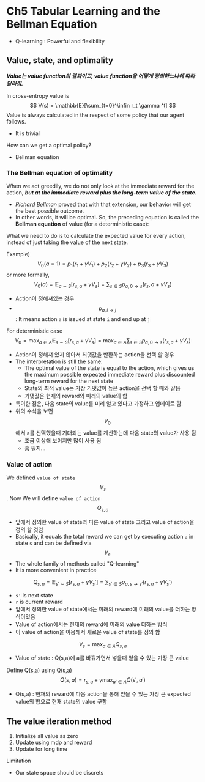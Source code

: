 # Ch5 Tabular Learning and the Bellman Equation

- Q-learning : Powerful and flexibility

## Value, state, and optimality

***Value는 value function의 결과이고, value function을 어떻게 정의하느냐에 따라 달라짐.***

In cross-entropy value is
$$
V(s) = \mathbb{E}[\sum_{t=0}^\infin r_t \gamma ^t]
$$
Value is always calculated in the respect of some policy that our agent follows.

- It is trivial

How can we get a optimal policy?

- Bellman equation

### The Bellman equation of optimality

When we act greedily, we do not only look at the immediate reward for the action, ***but at the immediate reward plus the long-term value of the state.***

- *Richard Bellman* proved that with that extension, our behavior will get the best possible outcome.
- In other words, it will be optimal. So, the preceding equation is called the **Bellman equation** of value (for a deterministic case):

What we need to do is to calculate the expected value for every action, instead of just taking the value of the next state.

Example)
$$
V_0(a = 1) = p_1(r_1 + \gamma V_1) + p_2(r_2 + \gamma V_2) + p_3(r_3 + \gamma V_3)
$$
or more formally,
$$
V_0(a) = \mathbb{E}_{a \sim S}[r_{s,a} + \gamma V_s] = \sum_{s \in S} p_{a, 0 \rightarrow s}(r_s,a + \gamma V_s)
$$

- Action이 정해져있는 경우
- $$p_{a,i \rightarrow j}$$ : It means action `a` is issued at state `i` and end up at `j`

For deterministic case
$$
V_0 = \max_{a \in A} \mathbb{E}_{s \sim S}[r_{s,a} + \gamma V_s] = \max_{a \in A} \sum_{s \in S}p_{a, 0 \rightarrow s}(r_{s,a} + \gamma V_s)
$$

- Action이 정해져 있지 않아서 최댓값을 반환하는 action을 선택 할 경우
- The interpretation is still the same:
  - The optimal value of the state is equal to the action, which gives us the maximum possible expected immediate reward plus discounted long-term reward for the next state
  - State의 최적 value는 가장 기댓값이 높은 action을 선택 할 때와 같음
  - 기댓값은 현재의 reward와 미래의 value의 합
- 특이한 점은, 다음 state의 value를 미리 알고 있다고 가정하고 업데이트 함.
- 위의 수식을 보면 $$V_0$$에서 `a`를 선택했을때 기대되는 value를 계산하는데 다음 state의 value가 사용 됨
  - 조금 이상해 보이지만 많이 사용 됨
  - 흠 뭐지...

### Value of action

We defined `value of state` $$V_s$$. Now We will define `value of action` $$Q_{s,a}$$

- 앞에서 정의한 value of state와 다른 value of state 그리고 value of action을 정의 할 것임
- Basically, it equals the total reward we can get by executing action `a` in state `s` and can be defined via $$V_s$$
- The whole family of methods called "Q-learning"
- It is more convenient in practice

$$
Q_{s,a} = \mathbb{E}_{s' \sim S}[r_{s,a} + \gamma V_s'] = \sum_{s' \in S}p_{a,s \rightarrow s'}(r_{s,a} + \gamma V_s')
$$

- `s'` is next state
- `r` is current reward
- 앞에서 정의한 value of state에서는 미래의 reward에 미래의 value를 더하는 방식이었음
- Value of action에서는 현재의 reward에 미래의 value 더하는 방식
- 이 value of action을 이용해서 새로운 value of state를 정의 함

$$
V_s = \max_{a \in A} Q_{s,a}
$$

- Value of state : Q(s,a)에 a를 바꿔가면서 넣을때 얻을 수 있는 가장 큰 value

Define Q(s,a) using Q(s,a)
$$
Q(s,a) = r_{s,a} + \gamma \max_{a' \in A} Q(s', a')
$$

- Q(s,a) : 현재의 reward에 다음 action을 통해 얻을 수 있는 가장 큰 expected value의 합으로 현재 state의 value 구함

## The value iteration method

1. Initialize all value as zero
2. Update using mdp and reward
3. Update for long time

Limitation

- Our state space should be discrets